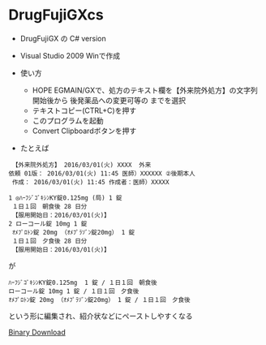 # DrugFujiGXcs

- DrugFujiGX の C# version
- Visual Studio 2009 Winで作成
- 使い方
  - HOPE EGMAIN/GXで、処方のテキスト欄を【外来院外処方】の文字列開始後から 後発薬品への変更可等の   までを選択
  - テキストコピー(CTRL+C)を押す
  - このプログラムを起動
  - Convert Clipboardボタンを押す

- たとえば
```
 【外来院外処方】 2016/03/01(火) XXXX  外来 
依頼 01版： 2016/03/01(火) 11:45 医師）XXXXXX ②後期本人 
 作成： 2016/03/01(火) 11:45 作成者：医師）XXXXX 
 
1 ◎ﾊｰﾌｼﾞｺﾞｷｼﾝKY錠0.125mg (局) 1 錠 
 １日１回　朝食後 28 日分 
 【服用開始日：2016/03/01(火)】   
2 ローコール錠 10mg 1 錠 
 ｵﾒﾌﾟﾛﾄﾝ錠 20mg （ｵﾒﾌﾟﾗｿﾞﾝ錠20mg） 1 錠 
 １日１回　夕食後 28 日分 
 【服用開始日：2016/03/01(火)】   
```
が
```
ﾊｰﾌｼﾞｺﾞｷｼﾝKY錠0.125mg  1 錠 / １日１回　朝食後
ローコール錠 10mg 1 錠 / １日１回　夕食後
ｵﾒﾌﾟﾛﾄﾝ錠 20mg （ｵﾒﾌﾟﾗｿﾞﾝ錠20mg） 1 錠 / １日１回　夕食後
```
という形に編集され、紹介状などにペーストしやすくなる

[Binary Download](https://github.com/vascarpenter/DrugFujiGXcs/releases)